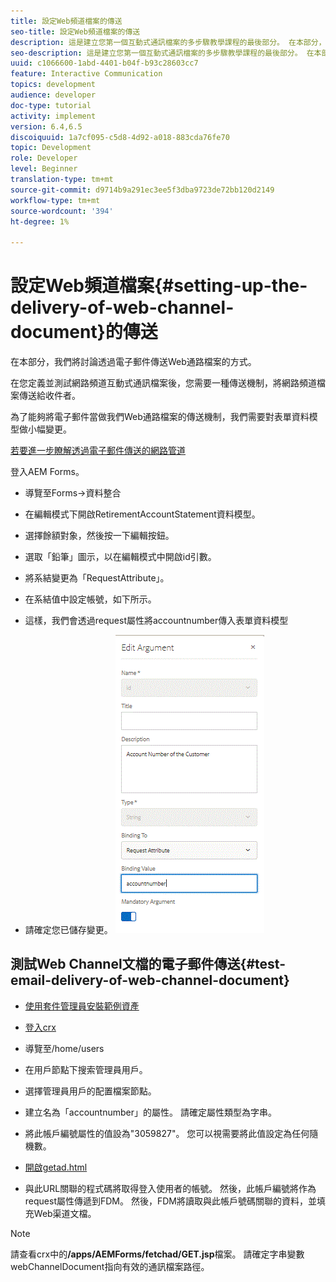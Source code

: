 ```yaml
---
title: 設定Web頻道檔案的傳送
seo-title: 設定Web頻道檔案的傳送
description: 這是建立您第一個互動式通訊檔案的多步驟教學課程的最後部分。 在本部分，我們將討論透過電子郵件傳送Web通路檔案的方式。
seo-description: 這是建立您第一個互動式通訊檔案的多步驟教學課程的最後部分。 在本部分，我們將討論透過電子郵件傳送Web通路檔案的方式。
uuid: c1066600-1abd-4401-b04f-b93c28603cc7
feature: Interactive Communication
topics: development
audience: developer
doc-type: tutorial
activity: implement
version: 6.4,6.5
discoiquuid: 1a7cf095-c5d8-4d92-a018-883cda76fe70
topic: Development
role: Developer
level: Beginner
translation-type: tm+mt
source-git-commit: d9714b9a291ec3ee5f3dba9723de72bb120d2149
workflow-type: tm+mt
source-wordcount: '394'
ht-degree: 1%

---
```



# 設定Web頻道檔案{#setting-up-the-delivery-of-web-channel-document}的傳送


在本部分，我們將討論透過電子郵件傳送Web通路檔案的方式。

在您定義並測試網路頻道互動式通訊檔案後，您需要一種傳送機制，將網路頻道檔案傳送給收件者。

為了能夠將電子郵件當做我們Web通路檔案的傳送機制，我們需要對表單資料模型做小幅變更。

[若要進一步瞭解透過電子郵件傳送的網路管道](/help/forms/interactive-communications/delivery-of-web-channel-document-tutorial-use.md)

登入AEM Forms。

* 導覽至Forms->資料整合

* 在編輯模式下開啟RetirementAccountStatement資料模型。

* 選擇餘額對象，然後按一下編輯按鈕。

* 選取「鉛筆」圖示，以在編輯模式中開啟id引數。

* 將系結變更為「RequestAttribute」。

* 在系結值中設定帳號，如下所示。

* 這樣，我們會透過request屬性將accountnumber傳入表單資料模型

* 請確定您已儲存變更。
   ![fdm](assets/requestattribute.gif)

## 測試Web Channel文檔的電子郵件傳送{#test-email-delivery-of-web-channel-document}

* [使用套件管理員安裝範例資產](assets/webchanneldelivery.zip)
* [登入crx](http://localhost:4502/crx/de/index.jsp#)

* 導覽至/home/users

* 在用戶節點下搜索管理員用戶。

* 選擇管理員用戶的配置檔案節點。

* 建立名為「accountnumber」的屬性。 請確定屬性類型為字串。

* 將此帳戶編號屬性的值設為&quot;3059827&quot;。 您可以視需要將此值設定為任何隨機數。

* [開啟getad.html](http://localhost:4502/content/getad.html)

* 與此URL關聯的程式碼將取得登入使用者的帳號。 然後，此帳戶編號將作為request屬性傳遞到FDM。 然後，FDM將讀取與此帳戶號碼關聯的資料，並填充Web渠道文檔。

>[!NOTE]
>
>請查看crx中的&#x200B;**/apps/AEMForms/fetchad/GET.jsp**&#x200B;檔案。 請確定字串變數webChannelDocument指向有效的通訊檔案路徑。
